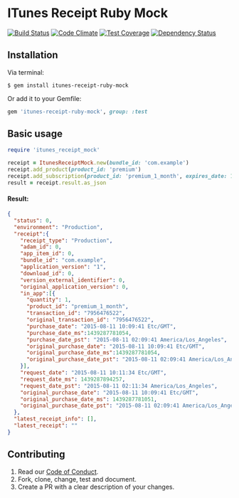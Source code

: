 # ITunes Receipt Ruby Mock

[![Build Status](https://travis-ci.org/mbaasy/itunes-receipt-ruby-mock.svg?branch=master)](https://travis-ci.org/mbaasy/itunes-receipt-ruby-mock)
[![Code Climate](https://codeclimate.com/github/mbaasy/itunes-receipt-ruby-mock/badges/gpa.svg)](https://codeclimate.com/github/mbaasy/itunes-receipt-ruby-mock)
[![Test Coverage](https://codeclimate.com/github/mbaasy/itunes-receipt-ruby-mock/badges/coverage.svg)](https://codeclimate.com/github/mbaasy/itunes-receipt-ruby-mock/coverage)
[![Dependency Status](https://gemnasium.com/mbaasy/itunes-receipt-ruby-mock.svg)](https://gemnasium.com/mbaasy/itunes-receipt-ruby-mock)

## Installation

Via terminal:

```
$ gem install itunes-receipt-ruby-mock
```

Or add it to your Gemfile:

```ruby
gem 'itunes-receipt-ruby-mock', group: :test
```

## Basic usage

```ruby
require 'itunes_receipt_mock'

receipt = ItunesReceiptMock.new(bundle_id: 'com.example')
receipt.add_product(product_id: 'premium')
receipt.add_subscription(product_id: 'premium_1_month', expires_date: 1.month.from_now)
result = receipt.result.as_json
```
#### Result:

```json
{
  "status": 0,
  "environment": "Production",
  "receipt":{
    "receipt_type": "Production",
    "adam_id": 0,
    "app_item_id": 0,
    "bundle_id": "com.example",
    "application_version": "1",
    "download_id": 0,
    "version_external_identifier": 0,
    "original_application_version": 0,
    "in_app":[{
      "quantity": 1,
      "product_id": "premium_1_month",
      "transaction_id": "7956476522",
      "original_transaction_id": "7956476522",
      "purchase_date": "2015-08-11 10:09:41 Etc/GMT",
      "purchase_date_ms":1439287781054,
      "purchase_date_pst": "2015-08-11 02:09:41 America/Los_Angeles",
      "original_purchase_date": "2015-08-11 10:09:41 Etc/GMT",
      "original_purchase_date_ms":1439287781054,
      "original_purchase_date_pst": "2015-08-11 02:09:41 America/Los_Angeles"
    }],
    "request_date": "2015-08-11 10:11:34 Etc/GMT",
    "request_date_ms": 1439287894257,
    "request_date_pst": "2015-08-11 02:11:34 America/Los_Angeles",
    "original_purchase_date": "2015-08-11 10:09:41 Etc/GMT",
    "original_purchase_date_ms": 1439287781051,
    "original_purchase_date_pst": "2015-08-11 02:09:41 America/Los_Angeles"
  },
  "latest_receipt_info": [],
  "latest_receipt": ""
}
```

## Contributing

1. Read our [Code of Conduct](/CODE_OF_CONDUCT.md).
1. Fork, clone, change, test and document.
1. Create a PR with a clear description of your changes.
